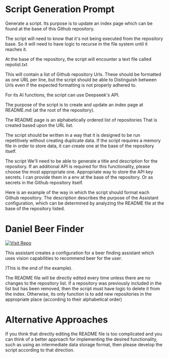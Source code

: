 # Script Generation Prompt

Generate a script. Its purpose is to update an index page which can be found at the base of this Github repository. 

The script will need to know that it's not being executed from the repository base. So it will need to have logic to recurse in the file system until it reaches it. 

At the base of the repository, the script will encounter a text file called repolist.txt

This will contain a list of Github repository Urls. These should be formatted as one URL per line, but the script should be able to Distinguish between Urls even if the expected formatting is not properly adhered to. 

For its AI functions, the script can use Deepseek's API.

The purpose of the script is to create and update an index page at README.md (at the root of the repository).

The README page is an alphabetically ordered list of repositories That is created based upon the URL list. 

The script should be written in a way that it is designed to be run repetitively without creating duplicate data. If the script requires a memory file in order to store data, it can create one at the base of the repository itself. 

The script We'll need to be able to generate a title and description for the repository. If an additional API is required for this functionality, please choose the most appropriate one. Appropriate way to store the API key secrets. I can provide them in a env at the base of the repository. Or as secrets in the Github repository itself. 

Here is an example of the way in which the script should format each Github repository. The description describes the purpose of the Assistant configuration, which can be determined by analyzing the README file at the base of the repository listed. 

# Daniel Beer Finder

[![Visit Repo](https://img.shields.io/badge/Visit-Repo-blue?style=for-the-badge&logo=github)](https://github.com/danielrosehill/Assistant-Configuration-Improver)

This assistant creates a configuration for a beer finding assistant which uses vision capabilities to recommend beer for the user. 

)This is the end of the example).

The README file will be directly edited every time unless there are no changes to the repository list. If a repository was previously included in the list but has been removed, then the script must have logic to delete it from the index. Otherwise, its only function is to add new repositories in the appropriate place (according to their alphabetical order)

# Alternative Approaches

If you think that directly editing the README file is too complicated and you can think of a better approach for implementing the desired functionality, such as using an intermediate data storage format, then please develop the script according to that direction. 